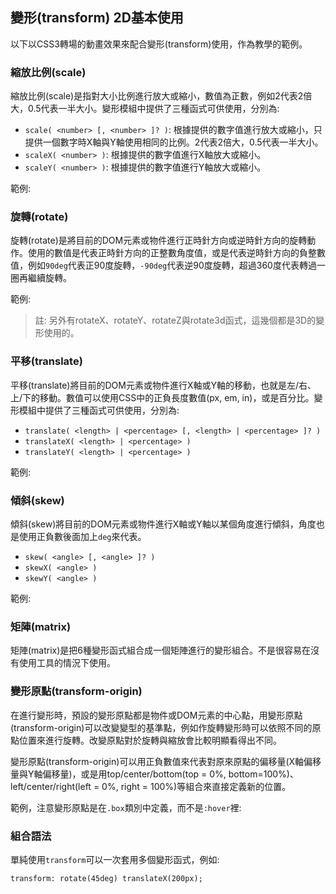 ## 變形(transform) 2D基本使用

以下以CSS3轉場的動畫效果來配合變形(transform)使用，作為教學的範例。

### 縮放比例(scale)

縮放比例(scale)是指對大小比例進行放大或縮小，數值為正數，例如2代表2倍大，0.5代表一半大小。變形模組中提供了三種函式可供使用，分別為:

- `scale( <number> [, <number> ]? )`: 根據提供的數字值進行放大或縮小，只提供一個數字時X軸與Y軸使用相同的比例。2代表2倍大，0.5代表一半大小。
- `scaleX( <number> )`: 根據提供的數字值進行X軸放大或縮小。
- `scaleY( <number> )`: 根據提供的數字值進行Y軸放大或縮小。

範例:

[](codepen://eyesofkids/xEKOWa)

### 旋轉(rotate)

旋轉(rotate)是將目前的DOM元素或物件進行正時針方向或逆時針方向的旋轉動作。使用的數值是代表正時針方向的正整數角度值，或是代表逆時針方向的負整數值，例如`90deg`代表正90度旋轉，`-90deg`代表逆90度旋轉，超過360度代表轉過一圈再繼續旋轉。

範例:

[](codepen://eyesofkids/jrNAXw)

> 註: 另外有rotateX、rotateY、rotateZ與rotate3d函式，這幾個都是3D的變形使用的。

### 平移(translate)

平移(translate)將目前的DOM元素或物件進行X軸或Y軸的移動，也就是左/右、上/下的移動。數值可以使用CSS中的正負長度數值(px, em, in)，或是百分比。變形模組中提供了三種函式可供使用，分別為:

- `translate( <length> | <percentage> [, <length> | <percentage> ]? )`
- `translateX( <length> | <percentage> )`
- `translateY( <length> | <percentage> )`

範例:

[](codepen://eyesofkids/ORLXGX)


### 傾斜(skew)

傾斜(skew)將目前的DOM元素或物件進行X軸或Y軸以某個角度進行傾斜，角度也是使用正負數後面加上`deg`來代表。

- `skew( <angle> [, <angle> ]? )`
- `skewX( <angle> )`
- `skewY( <angle> )`

範例:

[](codepen://eyesofkids/QKLEZr)

### 矩陣(matrix)

矩陣(matrix)是把6種變形函式組合成一個矩陣進行的變形組合。不是很容易在沒有使用工具的情況下使用。

### 變形原點(transform-origin)

在進行變形時，預設的變形原點都是物件或DOM元素的中心點，用變形原點(transform-origin)可以改變變型的基準點，例如作旋轉變形時可以依照不同的原點位置來進行旋轉。改變原點對於旋轉與縮放會比較明顯看得出不同。

變形原點(transform-origin)可以用正負數值來代表對原來原點的偏移量(X軸偏移量與Y軸偏移量)，或是用top/center/bottom(top = 0%, bottom=100%)、left/center/right(left = 0%, right = 100%)等組合來直接定義新的位置。

範例，注意變形原點是在`.box`類別中定義，而不是`:hover`裡:

[](codepen://eyesofkids/YGKGXP)

### 組合語法

單純使用`transform`可以一次套用多個變形函式，例如:

```
transform: rotate(45deg) translateX(200px);
```
